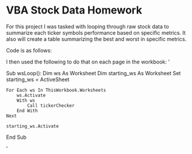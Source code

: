 # VBA Stock Data Homework
For this project I was tasked with looping through raw stock data to summarize each ticker symbols performance based on specific metrics. It also will create a table summarizing the best and worst in specific metrics.

Code is as follows:

<!-- Sub tickerChecker():
    Dim tickerSymbol As String
    Dim combinedRow As Integer
    Dim firstOpen As Double
    Dim lastClose As Double
    Dim totalVolume As Double
    Dim greatestPercent As Double
    Dim leastPercent As Double
    Dim greatestVolume As Double
    Dim greatestPercentT As String
    Dim leastPercentT As String
    Dim greatestVolumeT As String
    combinedRow = 2
    lastRow = Cells(Rows.Count, "A").End(xlUp).Row + 1
    
    'Prepare Table
    Cells(1, 9).Value = "Ticker Symbol"
    Cells(1, 10).Value = "Yearly Change"
    Cells(1, 11).Value = "% Change"
    Cells(1, 12).Value = "Total Volume"
    Cells(1, 16) = "Ticker"
    Cells(1, 17) = "Value"
    Cells(2, 15) = "Greatest % Increase"
    Cells(3, 15) = "Greatest % Decrease"
    Cells(4, 15) = "Greatest Total Volume"
    Range("A1:Q1").Font.Bold = True
    Range("O2:O4").Font.Bold = True
    Columns("A:O").AutoFit
    
    'Prepare variables for For loop since it only reassigns when it recognizes a change
    tickerSymbol = Cells(2, 1).Value
    firstOpen = Cells(2, 3).Value
    
    For i = 2 To lastRow
    
        'My code fills most things once it recognizes a change
        If tickerSymbol <> Cells(i, 1).Value Then
            'Fills out ticker Symbol
            Cells(combinedRow, 9).Value = tickerSymbol
            'Assign last close to row above its Close column
            lastClose = Cells(i - 1, 6).Value
            Cells(combinedRow, 10).Value = lastClose - firstOpen
            Cells(combinedRow, 11).Value = (lastClose / firstOpen) - 1
            Cells(combinedRow, 12).Value = totalVolume
            
            
            If (lastClose / firstOpen) > greatestPercent Then
                greatestPercent = (lastClose / firstOpen)
                greatestPercentT = tickerSymbol
            End If
            If (lastClose / firstOpen) - 1 < leastPercent Then
                leastPercent = (lastClose / firstOpen)
                leastPercentT = tickerSymbol
            End If
            If totalVolume > greatestVolume Then
                greatestVolume = totalVolume
                greatestVolumeT = tickerSymbol
            End If
            
            combinedRow = combinedRow + 1
            Cells(combinedRow, 9).Value = Cells(i, 1).Value
            
            'Resets variables for new symbol
            firstOpen = Cells(i, 3).Value
            If firstOpen = 0 Then firstOpen = 0.000001
            tickerSymbol = Cells(i, 1).Value
            totalVolume = Cells(i, 7).Value
        Else
            totalVolume = totalVolume + Cells(i, 7).Value
        End If
    Next i
    lastRow2 = Cells(Rows.Count, "K").End(xlUp).Row
    For i = 2 To lastRow2
        If Cells(i, 11).Value > 0 Then
            Cells(i, 11).Interior.Color = RGB(0, 200, 0)
        Else
            Cells(i, 11).Interior.Color = RGB(200, 0, 0)
        End If
        Cells(i, 11).NumberFormat = "0.00%"
    Next i
    
    Cells(2, 16) = greatestPercentT
    Cells(3, 16) = leastPercentT
    Cells(4, 16) = greatestVolumeT
    Cells(2, 17) = greatestPercent - 1
    Cells(3, 17) = leastPercent - 1
    Cells(4, 17) = greatestVolume
    Cells(2, 17).NumberFormat = "0.00%"
    Cells(3, 17).NumberFormat = "0.00%"
End Sub -->


I then used the following to do that on each page in the workbook:
'

Sub wsLoop():
    Dim ws As Worksheet
    Dim starting_ws As Worksheet
    Set starting_ws = ActiveSheet
    
    For Each ws In ThisWorkbook.Worksheets
        ws.Activate
        With ws
            Call tickerChecker
        End With
    Next
    
    starting_ws.Activate
End Sub

'
